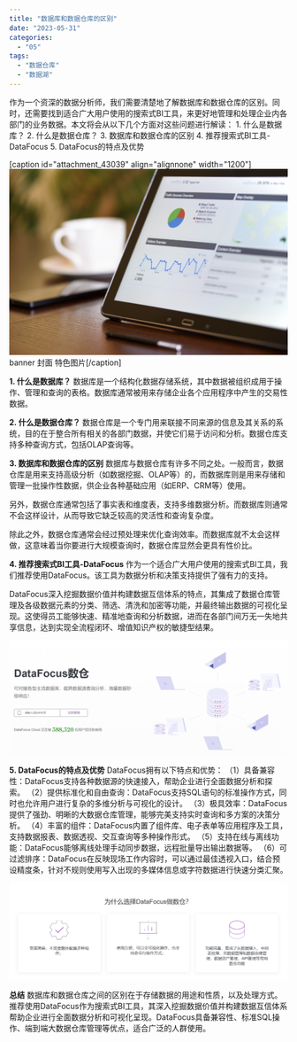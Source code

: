 ```yaml
---
title: "数据库和数据仓库的区别"
date: "2023-05-31"
categories: 
  - "05"
tags: 
  - "数据仓库"
  - "数据湖"
---
```


作为一个资深的数据分析师，我们需要清楚地了解数据库和数据仓库的区别。同时，还需要找到适合广大用户使用的搜索式BI工具，来更好地管理和处理企业内各部门的业务数据。本文将会从以下几个方面对这些问题进行解读： 1. 什么是数据库？ 2. 什么是数据仓库？ 3. 数据库和数据仓库的区别 4. 推荐搜索式BI工具-DataFocus 5. DataFocus的特点及优势

\[caption id="attachment\_43039" align="alignnone" width="1200"\]![image.png](images/1654755060-image-png.png) banner 封面 特色图片\[/caption\]

**1\. 什么是数据库？** 数据库是一个结构化数据存储系统，其中数据被组织成用于操作、管理和查询的表格。数据库通常被用来存储企业各个应用程序中产生的交易性数据。

**2\. 什么是数据仓库？** 数据仓库是一个专门用来联接不同来源的信息及其关系的系统，目的在于整合所有相关的各部门数据，并使它们易于访问和分析。数据仓库支持多种查询方式，包括OLAP查询等。

**3\. 数据库和数据仓库的区别** 数据库与数据仓库有许多不同之处。一般而言，数据仓库是用来支持高级分析（如数据挖掘、OLAP等）的，而数据库则是用来存储和管理一批操作性数据，供企业各种基础应用（如ERP、CRM等）使用。

另外，数据仓库通常包括了事实表和维度表，支持多维数据分析。而数据库则通常不会这样设计，从而导致它缺乏较高的灵活性和查询复杂度。

除此之外，数据仓库通常会经过预处理来优化查询效率。而数据库就不太会这样做，这意味着当你要进行大规模查询时，数据仓库显然会更具有性价比。

**4\. 推荐搜索式BI工具-DataFocus** 作为一个适合广大用户使用的搜索式BI工具，我们推荐使用DataFocus。该工具为数据分析和决策支持提供了强有力的支持。

DataFocus深入挖掘数据价值并构建数据互信体系的特点，其集成了数据仓库管理及各级数据元素的分类、筛选、清洗和加密等功能，并最终输出数据的可视化呈现。这使得员工能够快速、精准地查询和分析数据，进而在各部门间万无一失地共享信息，达到实现全流程闭环、增值知识产权的敏捷型结果。

![](images/1685510573-%E5%B1%8F%E5%B9%95%E6%88%AA%E5%9B%BE-2023-05-31-130717.png)

**5\. DataFocus的特点及优势** DataFocus拥有以下特点和优势： （1）具备兼容性：DataFocus支持各种数据源的快速接入，帮助企业进行全面数据分析和探索。 （2）提供标准化和自由查询：DataFocus支持SQL语句的标准操作方式，同时也允许用户进行复杂的多维分析与可视化的设计。 （3）极具效率：DataFocus提供了强劲、明晰的大数据仓库管理，能够完美支持实时查询和多方案的决策分析。 （4）丰富的组件：DataFocus内置了组件库、电子表单等应用程序及工具，支持数据报表、数据透视、交互查询等多种操作形式。 （5）支持在线与离线功能：DataFocus能够离线处理手动同步数据，远程批量导出输出数据等。 （6）可过滤排序：DataFocus在反映现场工作内容时，可以通过最佳透视入口，结合预设精度条，针对不规则使用写入出现的多媒体信息或字符数据进行快速分类汇聚。

![](images/1685510612-%E5%B1%8F%E5%B9%95%E6%88%AA%E5%9B%BE-2023-05-31-130702.png)

**总结** 数据库和数据仓库之间的区别在于存储数据的用途和性质，以及处理方式。推荐使用DataFocus作为搜索式BI工具，其深入挖掘数据价值并构建数据互信体系帮助企业进行全面数据分析和可视化呈现。DataFocus具备兼容性、标准SQL操作、端到端大数据仓库管理等优点，适合广泛的人群使用。
